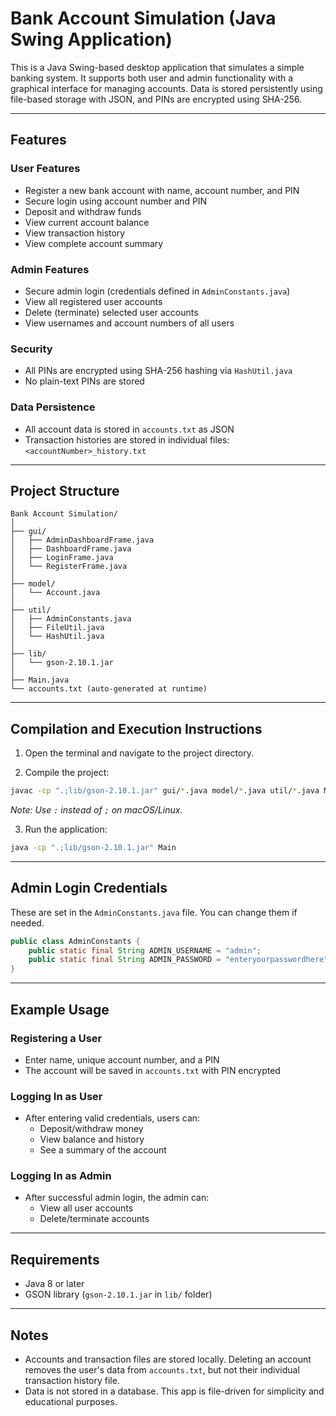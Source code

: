 # Bank Account Simulation (Java Swing Application)

This is a Java Swing-based desktop application that simulates a simple banking system. It supports both user and admin functionality with a graphical interface for managing accounts. Data is stored persistently using file-based storage with JSON, and PINs are encrypted using SHA-256.

---

## Features

### User Features

- Register a new bank account with name, account number, and PIN
- Secure login using account number and PIN
- Deposit and withdraw funds
- View current account balance
- View transaction history
- View complete account summary

### Admin Features

- Secure admin login (credentials defined in `AdminConstants.java`)
- View all registered user accounts
- Delete (terminate) selected user accounts
- View usernames and account numbers of all users

### Security

- All PINs are encrypted using SHA-256 hashing via `HashUtil.java`
- No plain-text PINs are stored

### Data Persistence

- All account data is stored in `accounts.txt` as JSON
- Transaction histories are stored in individual files: `<accountNumber>_history.txt`

---

## Project Structure

```
Bank Account Simulation/
│
├── gui/
│   ├── AdminDashboardFrame.java
│   ├── DashboardFrame.java
│   ├── LoginFrame.java
│   └── RegisterFrame.java
│
├── model/
│   └── Account.java
│
├── util/
│   ├── AdminConstants.java
│   ├── FileUtil.java
│   └── HashUtil.java
│
├── lib/
│   └── gson-2.10.1.jar
│
├── Main.java
└── accounts.txt (auto-generated at runtime)
```

---

## Compilation and Execution Instructions

1. Open the terminal and navigate to the project directory.

2. Compile the project:

```bash
javac -cp ".;lib/gson-2.10.1.jar" gui/*.java model/*.java util/*.java Main.java
```

_Note: Use `:` instead of `;` on macOS/Linux._

3. Run the application:

```bash
java -cp ".;lib/gson-2.10.1.jar" Main
```

---

## Admin Login Credentials

These are set in the `AdminConstants.java` file. You can change them if needed.

```java
public class AdminConstants {
    public static final String ADMIN_USERNAME = "admin";
    public static final String ADMIN_PASSWORD = "enteryourpasswordhere";
}
```

---

## Example Usage

### Registering a User
- Enter name, unique account number, and a PIN
- The account will be saved in `accounts.txt` with PIN encrypted

### Logging In as User
- After entering valid credentials, users can:
  - Deposit/withdraw money
  - View balance and history
  - See a summary of the account

### Logging In as Admin
- After successful admin login, the admin can:
  - View all user accounts
  - Delete/terminate accounts

---

## Requirements

- Java 8 or later
- GSON library (`gson-2.10.1.jar` in `lib/` folder)

---

## Notes

- Accounts and transaction files are stored locally. Deleting an account removes the user's data from `accounts.txt`, but not their individual transaction history file.
- Data is not stored in a database. This app is file-driven for simplicity and educational purposes.


